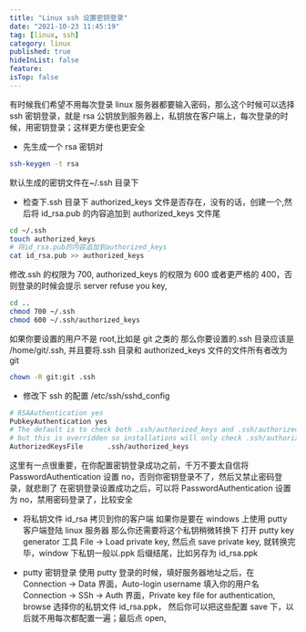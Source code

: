 ```yaml
---
title: "Linux ssh 设置密钥登录"
date: "2021-10-23 11:45:19"
tag: [linux, ssh]
category: linux
published: true
hideInList: false
feature:
isTop: false
---
```


有时候我们希望不用每次登录 linux 服务器都要输入密码，那么这个时候可以选择 ssh 密钥登录，就是 rsa 公钥放到服务器上，私钥放在客户端上，每次登录的时候，用密钥登录；这样更方便也更安全

- 先生成一个 rsa 密钥对

```bash
ssh-keygen -t rsa
```

默认生成的密钥文件在~/.ssh 目录下

- 检查下.ssh 目录下 authorized_keys 文件是否存在，没有的话，创建一个,然后将 id_rsa.pub 的内容追加到 authorized_keys 文件尾

```bash
cd ~/.ssh
touch authorized_keys
# 将id_rsa.pub的内容追加到authorized_keys
cat id_rsa.pub >> authorized_keys
```

修改.ssh 的权限为 700, authorized_keys 的权限为 600 或者更严格的 400，否则登录的时候会提示 server refuse you key,

```bash
cd ..
chmod 700 ~/.ssh
chmod 600 ~/.ssh/authorized_keys
```

如果你要设置的用户不是 root,比如是 git 之类的
那么你要设置的.ssh 目录应该是 /home/git/.ssh, 并且要将.ssh 目录和 authorized_keys 文件的文件所有者改为 git

```bash
chown -R git:git .ssh
```

- 修改下 ssh 的配置 /etc/ssh/sshd_config

```bash
# RSAAuthentication yes
PubkeyAuthentication yes
# The default is to check both .ssh/authorized_keys and .ssh/authorized_keys2
# but this is overridden so installations will only check .ssh/authorized_keys
AuthorizedKeysFile      .ssh/authorized_keys
```

这里有一点很重要，在你配置密钥登录成功之前，千万不要太自信将
PasswordAuthentication 设置 no，否则你密钥登录不了，然后又禁止密码登录，就悲剧了
在密钥登录设置成功之后，可以将 PasswordAuthentication 设置为 no，禁用密码登录了，比较安全

- 将私钥文件 id_rsa 拷贝到你的客户端
  如果你是要在 windows 上使用 putty 客户端登陆 linux 服务器
  那么你还需要将这个私钥稍微转换下
  打开 putty key generator 工具
  File -> Load private key, 然后点 save private key, 就转换完毕，window 下私钥一般以.ppk 后缀结尾，比如另存为 id_rsa.ppk

- putty 密钥登录
  使用 putty 登录的时候，填好服务器地址之后，在
  Connection -> Data 界面，Auto-login username 填入你的用户名
  Connection -> SSh -> Auth 界面，Private key file for authentication, browse 选择你的私钥文件 id_rsa.ppk，
  然后你可以把这些配置 save 下，以后就不用每次都配置一遍；最后点 open,
